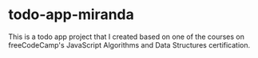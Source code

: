 # todo-app-miranda
This is a todo app project that I created based on one of the courses on freeCodeCamp's JavaScript Algorithms and Data Structures certification.
